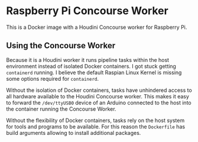 # Raspberry Pi Concourse Worker

This is a Docker image with a Houdini Concourse worker for Raspberry Pi.

## Using the Concourse Worker

Because it is a Houdini worker it runs pipeline tasks within the host environment instead of isolated Docker containers. I got stuck getting `containerd` running. I believe the default Raspian Linux Kernel is missing some options required for `containerd`.

Without the isolation of Docker containers, tasks have unhindered access to all hardware available to the Houdini Concourse worker. This makes it easy to forward the `/dev/ttyUSB0` device of an Arduino connected to the host into the container running the Concourse Worker.

Without the flexibility of Docker containers, tasks rely on the host system for tools and programs to be available. For this reason the `Dockerfile` has build arguments allowing to install additional packages.
